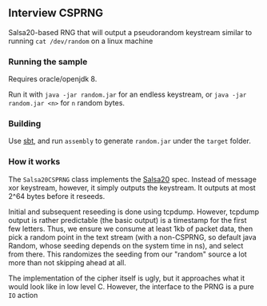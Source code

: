 ## Interview CSPRNG

Salsa20-based RNG that will output a pseudorandom keystream similar to running `cat /dev/random` on a linux machine

### Running the sample

Requires oracle/openjdk 8.

Run it with `java -jar random.jar` for an endless keystream, or `java -jar random.jar <n>` for `n` random bytes.

### Building

Use [sbt](https://github.com/sbt/sbt), and run `assembly` to generate `random.jar` under the `target` folder.

### How it works

The `Salsa20CSPRNG` class implements the [Salsa20](https://cr.yp.to/snuffle/spec.pdf) spec. 
Instead of message xor keystream, however, it simply outputs the keystream. It outputs at most 2^64 bytes before
it reseeds.

Initial and subsequent reseeding is done using tcpdump. However, tcpdump output is rather predictable (the basic output)
is a timestamp for the first few letters. Thus, we ensure we consume at least 1kb of packet data, then pick a
random point in the text stream (with a non-CSPRNG, so default java Random, whose seeding depends on the system time in ns),
and select from there. This randomizes the seeding from our "random" source a lot more than not 
skipping ahead at all.

The implementation of the cipher itself is ugly, but it approaches what it would look like in low level C. 
However, the interface to the PRNG is a pure `IO` action